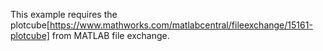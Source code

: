 This example requires the plotcube[https://www.mathworks.com/matlabcentral/fileexchange/15161-plotcube] from MATLAB file exchange.